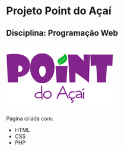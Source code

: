
# Projeto Point do Açaí
## Disciplina: Programação Web

![Point do açaí](https://github.com/TheNeoCarvalho/pointdoacai/blob/main/images/logo.png?raw=true)


Página criada com:

- HTML
- CSS
- PHP

